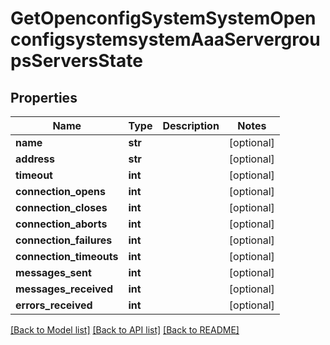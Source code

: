 # GetOpenconfigSystemSystemOpenconfigsystemsystemAaaServergroupsServersState

## Properties
Name | Type | Description | Notes
------------ | ------------- | ------------- | -------------
**name** | **str** |  | [optional] 
**address** | **str** |  | [optional] 
**timeout** | **int** |  | [optional] 
**connection_opens** | **int** |  | [optional] 
**connection_closes** | **int** |  | [optional] 
**connection_aborts** | **int** |  | [optional] 
**connection_failures** | **int** |  | [optional] 
**connection_timeouts** | **int** |  | [optional] 
**messages_sent** | **int** |  | [optional] 
**messages_received** | **int** |  | [optional] 
**errors_received** | **int** |  | [optional] 

[[Back to Model list]](../README.md#documentation-for-models) [[Back to API list]](../README.md#documentation-for-api-endpoints) [[Back to README]](../README.md)



